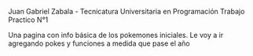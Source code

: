 Juan Gabriel Zabala - Tecnicatura Universitaria en Programación
Trabajo Practico N°1

Una pagina con info básica de los pokemones iniciales.
Le voy a ir agregando pokes y funciones a medida que pase el año
